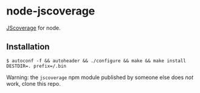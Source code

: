 # node-jscoverage

   [JScoverage](http://siliconforks.com/jscoverage/) for node.

## Installation

    $ autoconf -f && autoheader && ./configure && make && make install DESTDIR=. prefix=/.bin

  Warning: the `jscoverage` npm module published
  by someone else does _not_ work, clone this repo.
